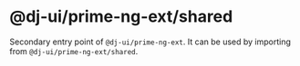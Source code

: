 # @dj-ui/prime-ng-ext/shared

Secondary entry point of `@dj-ui/prime-ng-ext`. It can be used by importing from `@dj-ui/prime-ng-ext/shared`.
